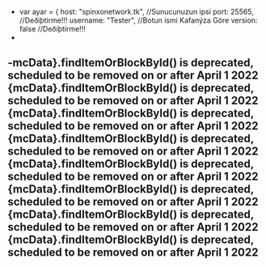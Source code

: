 - var ayar = {
  host: "spinxonetwork.tk", //Sunucunuzun ipsi
  port: 25565, //Deðiþtirme!!!
  username: "Tester", //Botun ismi Kafanýza Göre
  version: false //Deðiþtirme!!!
-
-mcData}.findItemOrBlockById() is deprecated, scheduled to be removed on or after April 1 2022
{mcData}.findItemOrBlockById() is deprecated, scheduled to be removed on or after April 1 2022
{mcData}.findItemOrBlockById() is deprecated, scheduled to be removed on or after April 1 2022
{mcData}.findItemOrBlockById() is deprecated, scheduled to be removed on or after April 1 2022
{mcData}.findItemOrBlockById() is deprecated, scheduled to be removed on or after April 1 2022
{mcData}.findItemOrBlockById() is deprecated, scheduled to be removed on or after April 1 2022
{mcData}.findItemOrBlockById() is deprecated, scheduled to be removed on or after April 1 2022
{mcData}.findItemOrBlockById() is deprecated, scheduled to be removed on or after April 1 2022
-


